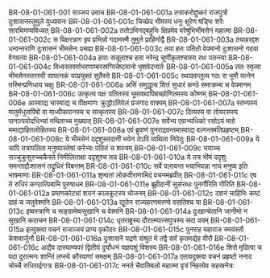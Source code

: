 BR-08-01-061-001  सञ्जय उवाच
BR-08-01-061-001a तत्राकरोद्दुष्करं राजपुत्रो दुःशासनस्तुमुले युध्यमानः
BR-08-01-061-001c चिच्छेद भीमस्य धनुः क्षुरेण षड्भिः शरैः सारथिमप्यविध्यत्
BR-08-01-061-002a ततोऽभिनद्बहुभिः क्षिप्रमेव वरेषुभिर्भीमसेनं महात्मा
BR-08-01-061-002c स विक्षरन्नाग इव प्रभिन्नो गदामस्मै तुमुले प्राहिणोद्वै
BR-08-01-061-003a तयाहरद्दश धन्वन्तराणि दुःशासनं भीमसेनः प्रसह्य
BR-08-01-061-003c तया हतः पतितो वेपमानो दुःशासनो गदया वेगवत्या
BR-08-01-061-004a हयाः ससूताश्च हता नरेन्द्र चूर्णीकृतश्चास्य रथः पतन्त्या
BR-08-01-061-004c विध्वस्तवर्माभरणाम्बरस्रग्विचेष्टमानो भृशवेदनार्तः
BR-08-01-061-005a ततः स्मृत्वा भीमसेनस्तरस्वी सापत्नकं यत्प्रयुक्तं सुतैस्ते
BR-08-01-061-005c रथादवप्लुत्य गतः स भूमौ यत्नेन तस्मिन्प्रणिधाय चक्षुः
BR-08-01-061-006a असिं समुद्धृत्य शितं सुधारं कण्ठे समाक्रम्य च वेपमानम्
BR-08-01-061-006c उत्कृत्य वक्षः पतितस्य भूमावथापिबच्छोणितमस्य कोष्णम्
BR-08-01-061-006e आस्वाद्य चास्वाद्य च वीक्षमाणः क्रुद्धोऽतिवेलं प्रजगाद वाक्यम्
BR-08-01-061-007a स्तन्यस्य मातुर्मधुसर्पिषो वा माध्वीकपानस्य च सत्कृतस्य
BR-08-01-061-007c दिव्यस्य वा तोयरसस्य पानात्पयोदधिभ्यां मथिताच्च मुख्यात्
BR-08-01-061-007e सर्वेभ्य एवाभ्यधिको रसोऽयं मतो ममाद्याहितलोहितस्य
BR-08-01-061-008a एवं ब्रुवाणं पुनराद्रवन्तमास्वाद्य वल्गन्तमतिप्रहृष्टम्
BR-08-01-061-008c ये भीमसेनं ददृशुस्तदानीं भयेन तेऽपि व्यथिता निपेतुः
BR-08-01-061-009a ये चापि तत्रापतिता मनुष्यास्तेषां करेभ्यः पतितं च शस्त्रम्
BR-08-01-061-009c भयाच्च सञ्चुक्रुशुरुच्चकैस्ते निमीलिताक्षा ददृशुश्च तन्न
BR-08-01-061-010a ये तत्र भीमं ददृशुः समन्ताद्दौःशासनं तद्रुधिरं पिबन्तम्
BR-08-01-061-010c सर्वे पलायन्त भयाभिपन्ना नायं मनुष्य इति भाषमाणाः
BR-08-01-061-011a शृण्वतां लोकवीराणामिदं वचनमब्रवीत्
BR-08-01-061-011c एष ते रुधिरं कण्ठात्पिबामि पुरुषाधम
BR-08-01-061-011e ब्रूहीदानीं सुसंरब्धः पुनर्गौरिति गौरिति
BR-08-01-061-012a प्रमाणकोट्यां शयनं कालकूटस्य भोजनम्
BR-08-01-061-012c दशनं चाहिभिः कष्टं दाहं च जतुवेश्मनि
BR-08-01-061-013a द्यूतेन राज्यहरणमरण्ये वसतिश्च या
BR-08-01-061-013c इष्वस्त्राणि च सङ्ग्रामेष्वसुखानि च वेश्मनि
BR-08-01-061-014a दुःखान्येतानि जानीमो न सुखानि कदाचन
BR-08-01-061-014c धृतराष्ट्रस्य दौरात्म्यात्सपुत्रस्य सदा वयम्
BR-08-01-061-015a इत्युक्त्वा वचनं राजञ्जयं प्राप्य वृकोदरः
BR-08-01-061-015c पुनराह महाराज स्मयंस्तौ केशवार्जुनौ
BR-08-01-061-016a दुःशासने यद्रणे संश्रुतं मे तद्वै सर्वं कृतमद्येह वीरौ
BR-08-01-061-016c अद्यैव दास्याम्यपरं द्वितीयं दुर्योधनं यज्ञपशुं विशस्य
BR-08-01-061-016e शिरो मृदित्वा च पदा दुरात्मनः शान्तिं लप्स्ये कौरवाणां समक्षम्
BR-08-01-061-017a एतावदुक्त्वा वचनं प्रहृष्टो ननाद चोच्चै रुधिरार्द्रगात्रः
BR-08-01-061-017c ननर्त चैवातिबलो महात्मा वृत्रं निहत्येव सहस्रनेत्रः

